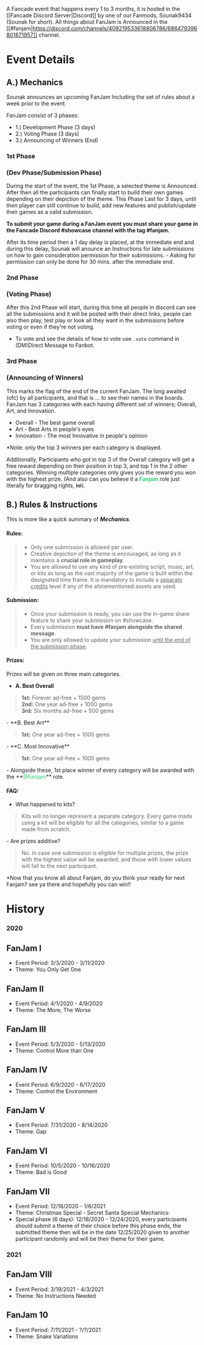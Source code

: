 A Fancade event that happens every 1 to 3 months, it is hosted in the [[Fancade Discord Server|Discord]] by one of our Fanmods, Sounak9434 (Sounak for short). All things about FanJam is Announced in the [[#fanjam|https://discord.com/channels/409219533618806786/686479396801871957]] channel.

# Event Details

## A.) Mechanics
Sounak announces an upcoming FanJam Including the set of rules about a week prior to the event. 

FanJam consist of 3 phases:

- 1.) Development Phase (3 days)
- 2.) Voting Phase (3 days)
- 3.) Announcing of Winners (End)

### 1st Phase 
### (Dev Phase/Submission Phase) 
During the start of the event, the 1st Phase, a selected theme is Announced. After then all the participants can finally start to build their own games depending on their depiction of the theme. This Phase Last for 3 days, until then player can still continue to build, add new features and publish/update their games as a valid submission.

 **To submit your game during a FanJam event you must share your game in the Fancade Discord #showcase channel with the tag #fanjam.**
 
After its time period then a 1 day delay is placed, at the immediate end and during this delay, Sounak will anounce an Instructions for late submissions on how to gain consideration permission for their submissions. - Asking for permission can only be done for 30 mins. after the immediate end.

### 2nd Phase 
### (Voting Phase)
After this 2nd Phase will start, during this time all people in discord can see all the submissions and it will be posted with their direct links, people can also then play, test play or look all they want in the submissions before voting or even if they're not voting.
- To vote and see the details of how to vote use `.vote` command  in (DM)Direct Message to Fanbot.

### 3rd Phase 
### (Announcing of Winners)
This marks the flag of the end of the current FanJam. The long awaited (ofc) by all participants, and that is ... to see their names in the boards. FanJam has 3 categories with each having different set of winners; Overall, Art, and Innovation.

- Overall - The best game overall
- Art - Best Arts in people's eyes
- Innovation - The most Innovative in people's opinion

*Note: only the top 3 winners per each category is displayed.

Additionally, Participants who got in top 3 of the Overall category will get a free reward depending on their position in top 3, and top 1 in the 2 other categories. Winning multiple categories only gives you the reward you won with the highest prize. (And also can you believe it a **<font color="2ecc71">Fanjam</font>** role just literally for bragging rights, ~~lol~~).

## B.) Rules & Instructions
This is more like a quick summary of ***Mechanics***.

#### Rules:
> - Only one submission is allowed per user.
> - Creative depiction of the theme is encouraged, as long as it maintains a **crucial role in gameplay**.
> - You are allowed to use any kind of pre-existing script, music, art, or kits as long as the vast majority of the game is built within the designated time frame. It is mandatory to include a <u>separate credits</u> level if any of the aforementioned assets are used.

#### Submission:
> - Once your submission is ready, you can use the in-game share feature to share your submission on #showcase.
> - Every submission **must have #fanjam alongside the shared message**.
> - You are only allowed to update your submission <u>until the end of the submission phase</u>.

#### Prizes:

Prizes will be given on three main categories.
- **A. Best Overall**  
<blockquote>
<b>1st:</b> Forever ad-free + 1500 gems  
<br><b>2nd:</b> One year ad-free + 1000 gems  
<br><b>3rd:</b> Six months ad-free + 500 gems  
</blockquote>
- **B. Best Art** 
<blockquote>
<b>1st:</b> One year ad-free + 1000 gems
</blockquote>
- **C. Most Innovative** 
<blockquote>
<b>1st:</b> One year ad-free + 1000 gems
</blockquote>
- Alongside these, 1st place winner of every category will be awarded with the **<font color="2ecc71">@Fanjam</font>** role.

#### FAQ:
- What happened to kits?
<blockquote>
Kits will no longer represent a separate category. Every game made using a kit will be eligible for all the categories, similar to a game made from scratch.
</blockquote>
- Are prizes additive?
<blockquote>
No. In case one submission is eligible for multiple prizes, the prize with the highest value will be awarded, and those with lower values will fall to the next participant.
</blockquote>
*Now that you know all about Fanjam, do you think your ready for next Fanjam? see ya there and hopefully you can win!!

# History 
### 2020

## FanJam I
- Event Period: 3/3/2020 - 3/11/2020
- Theme: You Only Get One

## FanJam II
- Event Period: 4/1/2020 - 4/9/2020
- Theme: The More, The Worse

## FanJam III
- Event Period: 5/3/2020 - 5/13/2020
- Theme: Control More than One

## FanJam IV
- Event Period: 6/9/2020 - 6/17/2020
- Theme: Control the Environment

## FanJam V
- Event Period: 7/31/2020 - 8/14/2020
- Theme: Gap

## FanJam VI
- Event Period: 10/5/2020 - 10/16/2020
- Theme: Bad is Good

## FanJam VII
- Event Period: 12/18/2020 - 1/6/2021
- Theme: Christmas Special - Secret Santa
Special Mechanics: 
- Special phase (6 days): 
12/18/2020 - 12/24/2020, every participants should submit a theme of their choice before this phase ends, the submitted theme then will be in the date 12/25/2020 given to another participant randomly and will be their theme for their game.

### 2021

## FanJam VIII
- Event Period: 3/19/2021 - 4/3/2021
- Theme: No Instructions Needed

## FanJam 10
- Event Period: 7/11/2021 - ?/?/2021
- Theme: Snake Variations